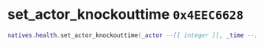 # set_actor_knockouttime `0x4EEC6628`

```lua
natives.health.set_actor_knockouttime(_actor --[[ integer ]], _time --[[ number ]])
```